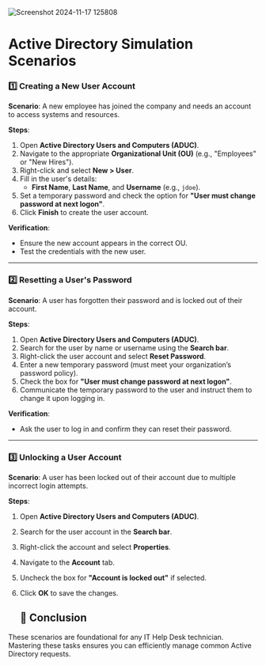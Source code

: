 
![Screenshot 2024-11-17 125808](https://github.com/user-attachments/assets/d6243ef9-85c2-41b3-9ed6-08a93f2ed0c6)
# Active Directory Simulation Scenarios


### 1️⃣ **Creating a New User Account**
   **Scenario**: A new employee has joined the company and needs an account to access systems and resources.

   **Steps**:
   1. Open **Active Directory Users and Computers (ADUC)**.
   2. Navigate to the appropriate **Organizational Unit (OU)** (e.g., "Employees" or "New Hires").
   3. Right-click and select **New > User**.
   4. Fill in the user's details:
      - **First Name**, **Last Name**, and **Username** (e.g., `jdoe`).
   5. Set a temporary password and check the option for **"User must change password at next logon"**.
   6. Click **Finish** to create the user account.

   **Verification**:
   - Ensure the new account appears in the correct OU.
   - Test the credentials with the new user.

---

### 2️⃣ **Resetting a User's Password**
   **Scenario**: A user has forgotten their password and is locked out of their account.

   **Steps**:
   1. Open **Active Directory Users and Computers (ADUC)**.
   2. Search for the user by name or username using the **Search bar**.
   3. Right-click the user account and select **Reset Password**.
   4. Enter a new temporary password (must meet your organization’s password policy).
   5. Check the box for **"User must change password at next logon"**.
   6. Communicate the temporary password to the user and instruct them to change it upon logging in.

   **Verification**:
   - Ask the user to log in and confirm they can reset their password.

---

### 3️⃣ **Unlocking a User Account**
   **Scenario**: A user has been locked out of their account due to multiple incorrect login attempts.

   **Steps**:
   1. Open **Active Directory Users and Computers (ADUC)**.
   2. Search for the user account in the **Search bar**.
   3. Right-click the account and select **Properties**.
   4. Navigate to the **Account** tab.
   5. Uncheck the box for **"Account is locked out"** if selected.
   6. Click **OK** to save the changes.


      ## 🎉 Conclusion
These scenarios are foundational for any IT Help Desk technician. Mastering these tasks ensures you can efficiently manage common Active Directory requests.
